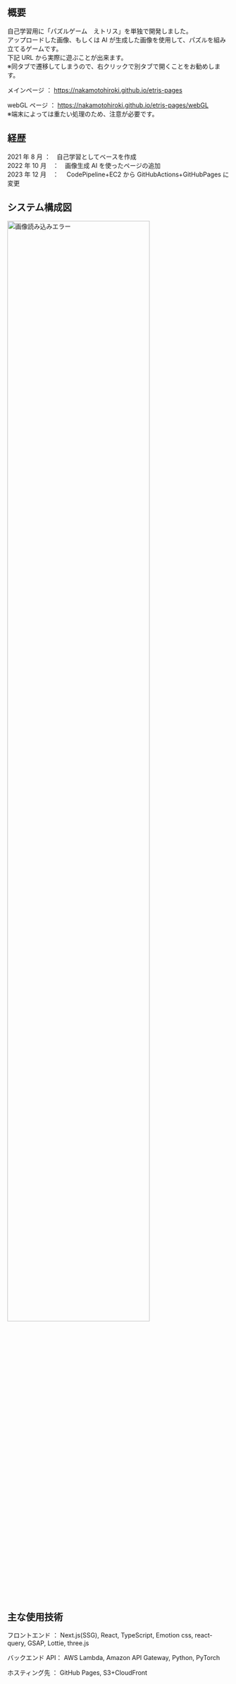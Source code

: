 ## 概要

自己学習用に「パズルゲーム　えトリス」を単独で開発しました。  
アップロードした画像、もしくは AI が生成した画像を使用して、パズルを組み立てるゲームです。  
下記 URL から実際に遊ぶことが出来ます。  
※同タブで遷移してしまうので、右クリックで別タブで開くことをお勧めします。

メインページ ： https://nakamotohiroki.github.io/etris-pages

webGL ページ ： https://nakamotohiroki.github.io/etris-pages/webGL  
※端末によっては重たい処理のため、注意が必要です。

## 経歴

2021 年 8 月 ：　自己学習としてベースを作成  
2022 年 10 月　：　画像生成 AI を使ったページの追加  
2023 年 12 月　：　 CodePipeline+EC2 から GitHubActions+GitHubPages に変更

## システム構成図

<img src="https://github.com/nakamotohiroki/etris-pages/assets/85219228/50044073-dfb1-466e-85ec-0cca4710b47b" width="80%" alt="画像読み込みエラー">

## 主な使用技術

フロントエンド ： Next.js(SSG), React, TypeScript, Emotion css, react-query, GSAP, Lottie, three.js

バックエンド API： AWS Lambda, Amazon API Gateway, Python, PyTorch

ホスティング先 ： GitHub Pages, S3+CloudFront
